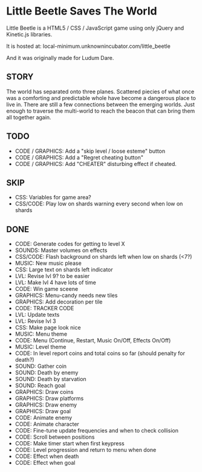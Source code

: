 Little Beetle Saves The World
=============================

Little Beetle is a HTML5 / CSS / JavaScript game using only
jQuery and Kinetic.js libraries.

It is hosted at:
    local-minimum.unknownincubator.com/little_beetle

And it was originally made for Ludum Dare.

STORY
-----

The world has separated onto three planes.
Scattered piecies of what once was a comforting and
predictable whole have become a dangerous place to live in.
There are still a few connections between the emerging worlds.
Just enough to traverse the multi-world to reach the beacon that can
bring them all together again.


TODO
----

* CODE / GRAPHICS: Add a "skip level / loose esteme" button
* CODE / GRAPHICS: Add a "Regret cheating button"
* CODE / GRAPHICS: Add "CHEATER" disturbing effect if cheated.

SKIP
----

* CSS: Variables for game area?
* CSS/CODE: Play low on shards warning every second when low on shards

DONE
----

* CODE: Generate codes for getting to level X
* SOUNDS: Master volumes on effects
* CSS/CODE: Flash background on shards left when low on shards (<7?)
* MUSIC: New music please
* CSS: Large text on shards left indicator
* LVL: Revise lvl 9? to be easier
* LVL: Make lvl 4 have lots of time
* CODE: Win game sceene
* GRAPHICS: Menu-candy needs new tiles
* GRAPHICS: Add decoration per tile
* CODE: TRACKER CODE
* LVL: Update texts
* LVL: Revise lvl 3
* CSS: Make page look nice
* MUSIC: Menu theme
* CODE: Menu (Continue, Restart, Music On/Off, Effects On/Off)
* MUSIC: Level theme
* CODE: In level report coins and total coins so far (should penalty for death?)
* SOUND: Gather coin
* SOUND: Death by enemy
* SOUND: Death by starvation
* SOUND: Reach goal
* GRAPHICS: Draw coins
* GRAPHICS: Draw platforms
* GRAPHICS: Draw enemy
* GRAPHICS: Draw goal
* CODE: Animate enemy
* CODE: Animate character
* CODE: Fine-tune update frequencies and when to check collision
* CODE: Scroll between positions
* CODE: Make timer start when first keypress
* CODE: Level progression and return to menu when done
* CODE: Effect when death
* CODE: Effect when goal
